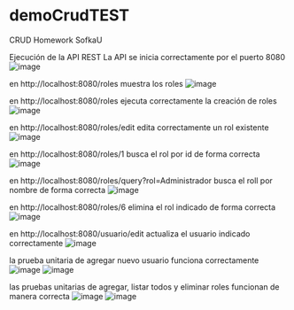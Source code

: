 # demoCrudTEST
CRUD Homework SofkaU

Ejecución de la API REST
La API se inicia correctamente por el puerto 8080
![image](https://user-images.githubusercontent.com/90021252/165698265-4e5c1d43-2b57-4ce4-a1b4-0b6870895d35.png)

en http://localhost:8080/roles muestra los roles
![image](https://user-images.githubusercontent.com/90021252/165698830-55a86757-180a-47cd-92aa-ff4a4aa12be0.png)

en http://localhost:8080/roles ejecuta correctamente la creación de roles
![image](https://user-images.githubusercontent.com/90021252/165699119-9a65ab98-b130-4d3a-ab2f-9c69820cef3a.png)

en http://localhost:8080/roles/edit edita correctamente un rol existente
![image](https://user-images.githubusercontent.com/90021252/165699340-c995725c-2359-47a5-b72d-0d49609ba15a.png)

en http://localhost:8080/roles/1 busca el rol por id de forma correcta
![image](https://user-images.githubusercontent.com/90021252/165699436-502d9ed4-0314-427a-9c22-e3fca0a49b3d.png)

en http://localhost:8080/roles/query?rol=Administrador busca el roll por nombre de forma correcta
![image](https://user-images.githubusercontent.com/90021252/165699572-846d6fea-7345-4629-99a6-85a07d60de9e.png)

en http://localhost:8080/roles/6 elimina el rol indicado de forma correcta
![image](https://user-images.githubusercontent.com/90021252/165699743-a10a7e95-9864-4072-8291-6ef39122679d.png)

en  http://localhost:8080/usuario/edit actualiza el usuario indicado correctamente
![image](https://user-images.githubusercontent.com/90021252/165699925-55671fae-d4db-4026-8e1e-5633edaba974.png)

la prueba unitaria de agregar nuevo usuario funciona correctamente
![image](https://user-images.githubusercontent.com/90021252/165700239-1bb879f6-6867-478c-bccc-b2c89bf9f884.png)
![image](https://user-images.githubusercontent.com/90021252/165700314-ce771e92-20df-4423-ad0e-d9d6fdabd84b.png)

las pruebas unitarias de agregar, listar todos y eliminar roles funcionan de manera correcta
![image](https://user-images.githubusercontent.com/90021252/165700470-20ca2443-974d-4d7d-8521-2f99d0a19a46.png)
![image](https://user-images.githubusercontent.com/90021252/165700707-db8cb415-c9c1-4f7c-a876-40f30b51463c.png)
